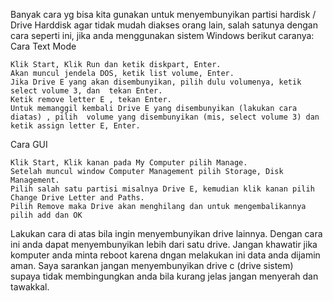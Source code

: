 Banyak cara yg bisa kita gunakan untuk menyembunyikan partisi hardisk / Drive Harddisk agar tidak mudah diakses orang lain, salah satunya dengan cara seperti ini,  jika anda menggunakan sistem Windows berikut caranya:
Cara Text Mode

    Klik Start, Klik Run dan ketik diskpart, Enter.
    Akan muncul jendela DOS, ketik list volume, Enter.
    Jika Drive E yang akan disembunyikan, pilih dulu volumenya, ketik select volume 3, dan  tekan Enter.
    Ketik remove letter E , tekan Enter.
    Untuk memanggil kembali Drive E yang disembunyikan (lakukan cara diatas) , pilih  volume yang disembunyikan (mis, select volume 3) dan ketik assign letter E, Enter.

Cara GUI

    Klik Start, Klik kanan pada My Computer pilih Manage.
    Setelah muncul window Computer Management pilih Storage, Disk Management.
    Pilih salah satu partisi misalnya Drive E, kemudian klik kanan pilih Change Drive Letter and Paths.
    Pilih Remove maka Drive akan menghilang dan untuk mengembalikannya pilih add dan OK

Lakukan  cara di atas bila ingin menyembunyikan drive lainnya. Dengan cara ini anda dapat menyembunyikan lebih dari satu drive. Jangan khawatir jika komputer anda minta reboot karena dngan melakukan ini data anda dijamin aman. Saya sarankan jangan menyembunyikan drive c (drive sistem) supaya tidak membingungkan anda bila kurang jelas jangan menyerah dan tawakkal.
